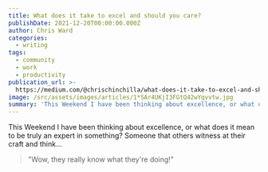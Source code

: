 ```yaml
---
title: What does it take to excel and should you care?
publishDate: 2021-12-20T00:00:00.000Z
author: Chris Ward
categories:
  - writing
tags:
  - community
  - work
  - productivity
publication_url: >-
  https://medium.com/@chrischinchilla/what-does-it-take-to-excel-and-should-you-care-41872e869d8c
image: /src/assets/images/articles/1*SAr4UKjI3FGtQ42wYqvvtw.jpg
summary: 'This Weekend I have been thinking about excellence, or what does it mean'
---
```



This Weekend I have been thinking about excellence, or what does it mean
to be truly an expert in something? Someone that others witness at their
craft and think...

> "Wow, they really know what they're doing!"
